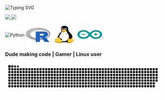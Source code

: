 ![Typing SVG](https://readme-typing-svg.herokuapp.com?color=%2336BCF7&lines=Welcome+to+my+profile!;Bem-vindo+ao+meu+perfil!;%C2%A1Bienvenido+a+mi+perfil!)

<div>
  <a href="https://github.com/nanometer5088">
    <img height="180em" src="https://github-readme-stats.vercel.app/api?username=nanometer5088&show_icons=true&theme=tokyonight&include_all_commits=true&count_private=true&bg_color=1e1e2e&text_color=cdd6f4&icon_color=cba6f7&title_color=94e2d5"/>
    <img height="180em" src="https://github-readme-stats.vercel.app/api/top-langs/?username=nanometer5088&layout=compact&langs_count=6&bg_color=1e1e2e&text_color=cdd6f4&icon_color=cba6f7&title_color=94e2d5"/>
  </a>
</div>

<div style="display: inline_block"><br>
  <img align="center" alt="Python" height="60" width="80" src="https://cdn.jsdelivr.net/gh/devicons/devicon/icons/python/python-original.svg">
  <img align="center" alt="R" height="60" width="80" src="https://raw.githubusercontent.com/devicons/devicon/master/icons/r/r-original.svg">
  <img align="center" alt="Linux" height="60" width="80" src="https://raw.githubusercontent.com/devicons/devicon/master/icons/linux/linux-original.svg">
  <img align="center" alt="Arduino" height="60" width="80" src="https://raw.githubusercontent.com/devicons/devicon/master/icons/arduino/arduino-original.svg">
</div>

### Dude making code | Gamer | Linux user

<div> 

  ![Snake animation](https://raw.githubusercontent.com/nanometer5088/nanometer5088/output/github-contribution-grid-snake.svg)

</div>
